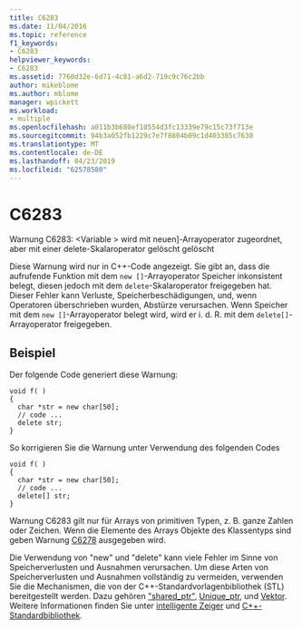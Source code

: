 ```yaml
---
title: C6283
ms.date: 11/04/2016
ms.topic: reference
f1_keywords:
- C6283
helpviewer_keywords:
- C6283
ms.assetid: 7760d32e-6d71-4c81-a6d2-719c9c76c2bb
author: mikeblome
ms.author: mblome
manager: wpickett
ms.workload:
- multiple
ms.openlocfilehash: a011b3b680ef18554d3fc13339e79c15c73f713e
ms.sourcegitcommit: 94b3a052fb1229c7e7f8804b09c1d403385c7630
ms.translationtype: MT
ms.contentlocale: de-DE
ms.lasthandoff: 04/23/2019
ms.locfileid: "62578580"
---
```

# <a name="c6283"></a>C6283
Warnung C6283: \<Variable > wird mit neuen]-Arrayoperator zugeordnet, aber mit einer delete-Skalaroperator gelöscht gelöscht

 Diese Warnung wird nur in C++-Code angezeigt. Sie gibt an, dass die aufrufende Funktion mit dem `new []`-Arrayoperator Speicher inkonsistent belegt, diesen jedoch mit dem `delete`-Skalaroperator freigegeben hat. Dieser Fehler kann Verluste, Speicherbeschädigungen, und, wenn Operatoren überschrieben wurden, Abstürze verursachen. Wenn Speicher mit dem `new []`-Arrayoperator belegt wird, wird er i. d. R. mit dem `delete[]`-Arrayoperator freigegeben.

## <a name="example"></a>Beispiel
 Der folgende Code generiert diese Warnung:

```
void f( )
{
  char *str = new char[50];
  // code ...
  delete str;
}
```

 So korrigieren Sie die Warnung unter Verwendung des folgenden Codes

```
void f( )
{
  char *str = new char[50];
  // code ...
  delete[] str;
}
```

 Warnung C6283 gilt nur für Arrays von primitiven Typen, z. B. ganze Zahlen oder Zeichen. Wenn die Elemente des Arrays Objekte des Klassentyps sind geben Warnung [C6278](../code-quality/c6278.md) ausgegeben wird.

 Die Verwendung von "new" und "delete" kann viele Fehler im Sinne von Speicherverlusten und Ausnahmen verursachen. Um diese Arten von Speicherverlusten und Ausnahmen vollständig zu vermeiden, verwenden Sie die Mechanismen, die von der C++-Standardvorlagenbibliothek (STL) bereitgestellt werden. Dazu gehören ["shared_ptr"](/cpp/standard-library/shared-ptr-class), [Unique_ptr](/cpp/standard-library/unique-ptr-class), und [Vektor](/cpp/standard-library/vector). Weitere Informationen finden Sie unter [intelligente Zeiger](/cpp/cpp/smart-pointers-modern-cpp) und [C++-Standardbibliothek](/cpp/standard-library/cpp-standard-library-reference).